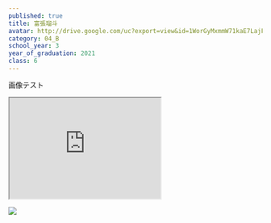 ```yaml
---
published: true
title: 富張瑠斗
avatar: http://drive.google.com/uc?export=view&id=1WorGyMxmmW71kaE7LajF2mddhkPmng9Z
category: 04_B
school_year: 3
year_of_graduation: 2021
class: 6
---
```

画像テスト

<iframe id="inlineFrameExample"
    title="Inline Frame Example"
    width="300"
    height="200"
    src="https://www.openstreetmap.org/export/embed.html?bbox=-0.004017949104309083%2C51.47612752641776%2C0.00030577182769775396%2C51.478569861898606&layer=mapnik">
</iframe>

![](https://lh3.googleusercontent.com/-j6gWzIjMSao/XsbJRy0lsbI/AAAAAAAACrI/fAW5EypHjCATFnHBP8EP5uXcXI0QPZXcQCLcBGAsYHQ/defult-min.png)